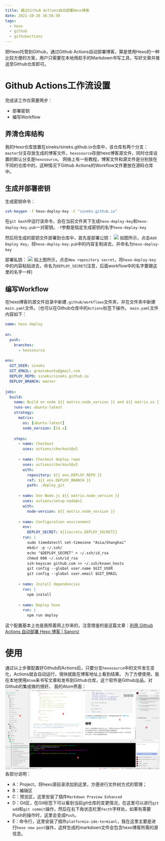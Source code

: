 ```yaml
---
title: 通过Github Actions自动部署Hexo博客
date: 2021-10-26 16:56:50
tags:
  - hexo
  - github
  - githubactions
---
```

把Hexo托管到Github，通过Github Actions自动部署博客，算是使用Hexo的一种比较方便的方案，用户只需要在本地用趁手的Markdown书写工具，写好文章并推送至Github仓库即可。

# Github Actions工作流设置
完成该工作仅需要两步：
  - 部署密钥
  - 编写Workflow

## 弄清仓库结构
我的Hexo仓库放置在sineks/sineks.github.io仓库中，该仓库有两个分支：`master`分支存放生成的博客文件，`hexosource`存放hexo博客源文件，同时仓库设置的默认分支是`hexosource`。
网络上有一些教程，博客文件和源文件是分别放在不同的仓库中的，这种情况下Github Actions的Workflow文件要放在源码仓库中。

## 生成并部署密钥
生成密钥命令：
```bash
ssh-keygen -f hexo-deploy-key -C "sineks.github.io"
```
在`git bash`中运行该命令，会在当前文件夹下生成`hexo-deploy-key`和`hexo-deploy-key.pub`一对密钥。`-f`参数是指定生成密钥的名字`hexo-deploy-key`

然后将生成的密钥文件部署到仓库中，首先是部署公钥：
![](https://cdn.jsdelivr.net/gh/sineks/sineks.github.io@hexoimgs/img/202110262136329.png)
如图所示，点击`Add Deploy Key`，将`hexo-deploy-key.pub`中的内容复制进去，并命名为`hexo-deploy-key`

部署私钥：
![](https://cdn.jsdelivr.net/gh/sineks/sineks.github.io@hexoimgs/img/202110262135035.png)
如上图所示，点击`New repository secret`，将`hexo-deploy-key`中的内容粘贴进去，命名为`DEPLOY_SECRET`(注意，后面workflow中的名字要跟这里的名字一样)

## 编写Workflow
在hexo博客的源文件目录中新建`.github/workflows`文件夹，并在文件夹中新建`main.yaml`文件。（也可以在Github仓库中的`Actions`标签下操作。
`main.yaml`文件内容如下：
```yaml
name: hexo deploy

on:
  push:
    branches:
      - hexosource

env:
  GIT_USER: sineks
  GIT_EMAIL: greatubuntu@gmail.com
  DEPLOY_REPO: sineks/sineks.github.io
  DEPLOY_BRANCH: master

jobs:
  build:
    name: Build on node ${{ matrix.node_version }} and ${{ matrix.os }}
    runs-on: ubuntu-latest
    strategy:
      matrix:
        os: [ubuntu-latest]
        node_version: [14.x]

    steps:
      - name: Checkout
        uses: actions/checkout@v2

      - name: Checkout deploy repo
        uses: actions/checkout@v2
        with:
          repository: ${{ env.DEPLOY_REPO }}
          ref: ${{ env.DEPLOY_BRANCH }}
          path: .deploy_git

      - name: Use Node.js ${{ matrix.node_version }}
        uses: actions/setup-node@v1
        with:
          node-version: ${{ matrix.node_version }}

      - name: Configuration environment
        env:
          DEPLOY_SECRET: ${{secrets.DEPLOY_SECRET}}
        run: |
          sudo timedatectl set-timezone "Asia/Shanghai"
          mkdir -p ~/.ssh/
          echo "$DEPLOY_SECRET" > ~/.ssh/id_rsa
          chmod 600 ~/.ssh/id_rsa
          ssh-keyscan github.com >> ~/.ssh/known_hosts
          git config --global user.name $GIT_USER
          git config --global user.email $GIT_EMAIL

      - name: Install dependencies
        run: |
          npm install

      - name: Deploy hexo
        run: |
          npm run deploy
```
这个配置基本上也是我照着网上抄来的，注意借鉴的是这篇文章：[利用 Github Actions 自动部署 Hexo 博客 | Sanonz](https://sanonz.github.io/2020/deploy-a-hexo-blog-from-github-actions/#Workflow-%E6%A8%A1%E7%89%88)

# 使用
通过以上步骤配置好Github的Actions后，只要分支`hexosource`中的文件发生变化，Actions就会自动运行，很快就能在博客地址上看到结果。
为了方便使用，我在本地使用`Atom`来书写文章和发布到Github仓库，这个软件是Github出品，对Github的集成做的很好。
我的Atom界面：
![](https://raw.githubusercontent.com/sineks/sineks.github.io/hexoimgs/img/202110262128009.png)
各部分说明：
  - A：Project，将hexo源目录添加到这里，方便进行文件树方式的管理；
  - B：编辑区
  - C：预览区，这里安装了插件`Markdown Preview Enhanced`
  - D：Git区，在Git标签下可以看到当前git仓库的变更情况，在这里可以进行`git add`和`git commit`操作，然后在右下角状态栏里`Fecth`字样处，如果有需要Push的操作时，这里会变成`Push`。
  - E：命令行，这里安装了插件`platformio-ide-termianl`，我在这里主要是进行`hexo new post`操作，这样生成的markdown文件会包含hexo博客所需的源信息。
